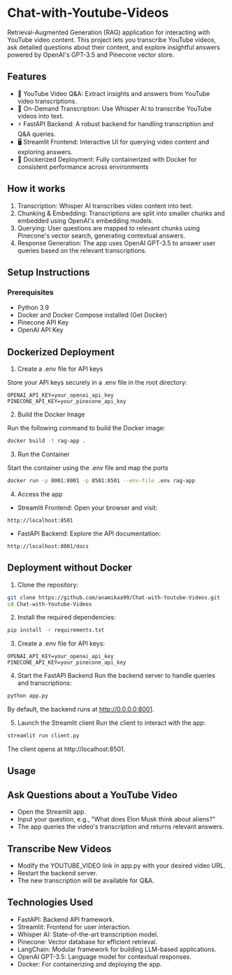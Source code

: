 # Chat-with-Youtube-Videos

Retrieval-Augmented Generation (RAG) application for interacting with YouTube video content. This project lets you transcribe YouTube videos, ask detailed questions about their content, and explore insightful answers powered by OpenAI's GPT-3.5 and Pinecone vector store.


## Features
- 🚀 YouTube Video Q&A: Extract insights and answers from YouTube video transcriptions.
- 🎤 On-Demand Transcription: Use Whisper AI to transcribe YouTube videos into text.
- ⚡ FastAPI Backend: A robust backend for handling transcription and Q&A queries.
- 🖥️ Streamlit Frontend: Interactive UI for querying video content and exploring answers.
- 🐳 Dockerized Deployment: Fully containerized with Docker for consistent performance across environments

## How it works
1. Transcription: Whisper AI transcribes video content into text.
2. Chunking & Embedding: Transcriptions are split into smaller chunks and embedded using OpenAI's embedding models.
3. Querying: User questions are mapped to relevant chunks using Pinecone's vector search, generating contextual answers.
4. Response Generation: The app uses OpenAI GPT-3.5 to answer user queries based on the relevant transcriptions.

## Setup Instructions
### Prerequisites
- Python 3.9
- Docker and Docker Compose installed (Get Docker)
- Pinecone API Key
- OpenAI API Key
  
## Dockerized Deployment 

1. Create a .env file for API keys

Store your API keys securely in a .env file in the root directory:
```plaintext
OPENAI_API_KEY=your_openai_api_key
PINECONE_API_KEY=your_pinecone_api_key
```
2. Build the Docker Image

Run the following command to build the Docker image:
 ```bash
docker build -t rag-app .
```
3. Run the Container

Start the container using the .env file and map the ports
 ```bash
docker run -p 8001:8001 -p 8501:8501 --env-file .env rag-app
```
4. Access the app

- Streamlit Frontend: Open your browser and visit:
```plaintext
http://localhost:8501
```
- FastAPI Backend: Explore the API documentation:
```plaintext
http://localhost:8001/docs
```
  
## Deployment without Docker

1. Clone the repository:
 ```bash
git clone https://github.com/anamikaa99/Chat-with-Youtube-Videos.git
cd Chat-with-Youtube-Videos
```
2. Install the required dependencies:
```bash
pip install -r requirements.txt
```
3. Create a .env file for API keys:
```plaintext
OPENAI_API_KEY=your_openai_api_key
PINECONE_API_KEY=your_pinecone_api_key
```
4. Start the FastAPI Backend
Run the backend server to handle queries and transcriptions:
```bash
python app.py
```
By default, the backend runs at http://0.0.0.0:8001.

5. Launch the Streamlit client
Run the client to interact with the app:
```bash
streamlit run client.py
```
The client opens at http://localhost:8501.

## Usage
## Ask Questions about a YouTube Video
- Open the Streamlit app.
- Input your question, e.g., "What does Elon Musk think about aliens?"
- The app queries the video's transcription and returns relevant answers.
## Transcribe New Videos
- Modify the YOUTUBE_VIDEO link in app.py with your desired video URL.
- Restart the backend server.
- The new transcription will be available for Q&A.

## Technologies Used
- FastAPI: Backend API framework.
- Streamlit: Frontend for user interaction.
- Whisper AI: State-of-the-art transcription model.
- Pinecone: Vector database for efficient retrieval.
- LangChain: Modular framework for building LLM-based applications.
- OpenAI GPT-3.5: Language model for contextual responses.
- Docker: For containerizing and deploying the app.

